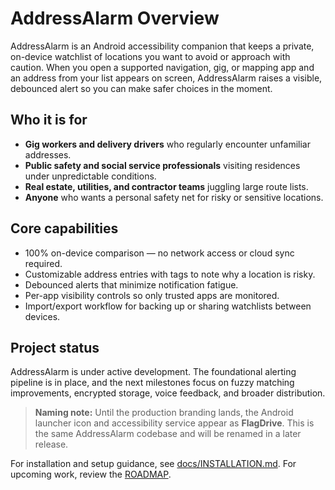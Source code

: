 # AddressAlarm Overview

AddressAlarm is an Android accessibility companion that keeps a private, on-device watchlist of locations you want to avoid or approach with caution. When you open a supported navigation, gig, or mapping app and an address from your list appears on screen, AddressAlarm raises a visible, debounced alert so you can make safer choices in the moment.

## Who it is for
- **Gig workers and delivery drivers** who regularly encounter unfamiliar addresses.
- **Public safety and social service professionals** visiting residences under unpredictable conditions.
- **Real estate, utilities, and contractor teams** juggling large route lists.
- **Anyone** who wants a personal safety net for risky or sensitive locations.

## Core capabilities
- 100% on-device comparison — no network access or cloud sync required.
- Customizable address entries with tags to note why a location is risky.
- Debounced alerts that minimize notification fatigue.
- Per-app visibility controls so only trusted apps are monitored.
- Import/export workflow for backing up or sharing watchlists between devices.

## Project status
AddressAlarm is under active development. The foundational alerting pipeline is in place, and the next milestones focus on fuzzy matching improvements, encrypted storage, voice feedback, and broader distribution.

> **Naming note:** Until the production branding lands, the Android launcher icon and accessibility service appear as **FlagDrive**. This is the same AddressAlarm codebase and will be renamed in a later release.

For installation and setup guidance, see [docs/INSTALLATION.md](./INSTALLATION.md).
For upcoming work, review the [ROADMAP](../ROADMAP.md).
